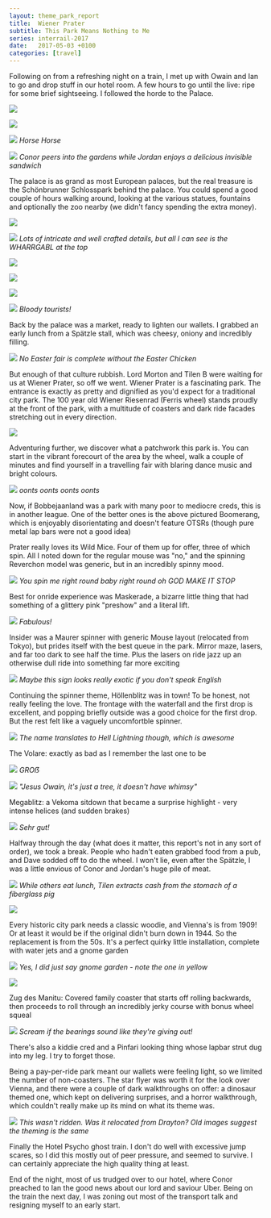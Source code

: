 ```yaml
---
layout: theme_park_report
title:  Wiener Prater
subtitle: This Park Means Nothing to Me
series: interrail-2017
date:   2017-05-03 +0100
categories: [travel]
---
```


Following on from a refreshing night on a train, I met up with Owain and Ian to go and drop stuff in our hotel room. A few hours to go until the live: ripe for some brief sightseeing. I followed the horde to the Palace.

![](http://i.imgur.com/ivZpqJK.jpg)

![](http://i.imgur.com/Gd7kZcX.jpg)

![](http://i.imgur.com/q3NOQn5.jpg)
*Horse Horse*

![](http://i.imgur.com/i2ZoM7w.jpg)
*Conor peers into the gardens while Jordan enjoys a delicious invisible sandwich*

The palace is as grand as most European palaces, but the real treasure is the Schönbrunner Schlosspark behind the palace. You could spend a good couple of hours walking around, looking at the various statues, fountains and optionally the zoo nearby (we didn't fancy spending the extra money).

![](http://i.imgur.com/n5v6zTb.jpg)

![](http://i.imgur.com/v3EH3aG.jpg)
*Lots of intricate and well crafted details, but all I can see is the WHARRGABL at the top*

![](http://i.imgur.com/UDmfp1J.jpg)

![](http://i.imgur.com/LnbxQfd.jpg)

![](http://i.imgur.com/s81bjWa.jpg)

![](http://i.imgur.com/Ci84Q35.jpg)
*Bloody tourists!*

Back by the palace was a market, ready to lighten our wallets. I grabbed an early lunch from a Spätzle stall, which was cheesy, oniony and incredibly filling.

![](http://i.imgur.com/RR7q34u.jpg)
*No Easter fair is complete without the Easter Chicken*

But enough of that culture rubbish. Lord Morton and Tilen B were waiting for us at Wiener Prater, so off we went. Wiener Prater is a fascinating park. The entrance is exactly as pretty and dignified as you'd expect for a traditional city park. The 100 year old Wiener Riesenrad (Ferris wheel) stands proudly at the front of the park, with a multitude of coasters and dark ride facades stretching out in every direction.

![](http://i.imgur.com/PI7TPi7.jpg)

Adventuring further, we discover what a patchwork this park is. You can start in the vibrant forecourt of the area by the wheel, walk a couple of minutes and find yourself in a travelling fair with blaring dance music and bright colours.

![](http://i.imgur.com/XcEI0NS.jpg)
*oonts oonts oonts oonts*

Now, if Bobbejaanland was a park with many poor to mediocre creds, this is in another league. One of the better ones is the above pictured Boomerang, which is enjoyably disorientating and doesn't feature OTSRs (though pure metal lap bars were not a good idea)

Prater really loves its Wild Mice. Four of them up for offer, three of which spin. All I noted down for the regular mouse was "no," and the spinning Reverchon model was generic, but in an incredibly spinny mood.

![](http://i.imgur.com/wlk6gJ6.jpg)
*You spin me right round baby right round oh GOD MAKE IT STOP*

Best for onride experience was Maskerade, a bizarre little thing that had something of a glittery pink "preshow" and a literal lift.

![](http://i.imgur.com/5mIUg1c.jpg)
*Fabulous!*

Insider was a Maurer spinner with generic Mouse layout (relocated from Tokyo), but prides itself with the best queue in the park. Mirror maze, lasers, and far too dark to see half the time. Plus the lasers on ride jazz up an otherwise dull ride into something far more exciting

![](http://i.imgur.com/ViYl0S8.jpg)
*Maybe this sign looks really exotic if you don't speak English*

Continuing the spinner theme, Höllenblitz was in town! To be honest, not really feeling the love. The frontage with the waterfall and the first drop is excellent, and popping briefly outside was a good choice for the first drop. But the rest felt like a vaguely uncomfortble spinner.

![](http://i.imgur.com/dJcXsiC.jpg)
*The name translates to Hell Lightning though, which is awesome*

The Volare: exactly as bad as I remember the last one to be

![](http://i.imgur.com/qzPDwRQ.jpg)
*GROẞ*

![](http://i.imgur.com/t3QOIyx.jpg)
*"Jesus Owain, it's just a tree, it doesn't have whimsy"*

Megablitz: a Vekoma sitdown that became a surprise highlight - very intense helices (and sudden brakes)

![](http://i.imgur.com/pER4eBq.jpg)
*Sehr gut!*

Halfway through the day (what does it matter, this report's not in any sort of order), we took a break. People who hadn't eaten grabbed food from a pub, and Dave sodded off to do the wheel. I won't lie, even after the Spätzle, I was a little envious of Conor and Jordan's huge pile of meat.

![](http://i.imgur.com/dMScH2O.jpg)
*While others eat lunch, Tilen extracts cash from the stomach of a fiberglass pig*

![](http://i.imgur.com/b3t2vEW.jpg)

Every historic city park needs a classic woodie, and Vienna's is from 1909! Or at least it would be if the original didn't burn down in 1944. So the replacement is from the 50s. It's a perfect quirky little installation, complete with water jets and a gnome garden

![](http://i.imgur.com/mq78BKg.jpg)
*Yes, I did just say gnome garden - note the one in yellow*

![](http://i.imgur.com/E2OsGqp.jpg)

Zug des Manitu: Covered family coaster that starts off rolling backwards, then proceeds to roll through an incredibly jerky course with bonus wheel squeal

![](http://i.imgur.com/OUQdJia.jpg)
*Scream if the bearings sound like they're giving out!*

There's also a kiddie cred and a Pinfari looking thing whose lapbar strut dug into my leg. I try to forget those.

Being a pay-per-ride park meant our wallets were feeling light, so we limited the number of non-coasters. The star flyer was worth it for the look over Vienna, and there were a couple of dark walkthroughs on offer: a dinosaur themed one, which kept on delivering surprises, and a horror walkthrough, which couldn't really make up its mind on what its theme was.

![](http://i.imgur.com/WelikCd.jpg)
*This wasn't ridden. Was it relocated from Drayton? Old images suggest the theming is the same*

Finally the Hotel Psycho ghost train. I don't do well with excessive jump scares, so I did this mostly out of peer pressure, and seemed to survive. I can certainly appreciate the high quality thing at least.

End of the night, most of us trudged over to our hotel, where Conor preached to Ian the good news about our lord and saviour Uber. Being on the train the next day, I was zoning out most of the transport talk and resigning myself to an early start.